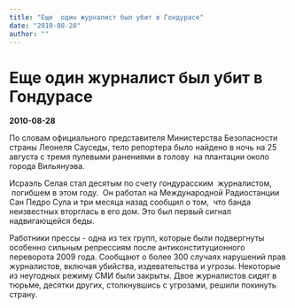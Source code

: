 ```yaml
---
title: "Еще  один журналист был убит в Гондурасе"
date: "2010-08-28"
author: ""
---
```


# Еще  один журналист был убит в Гондурасе

**2010-08-28** 

По словам официального представителя Министерства Безопасности  страны Леонеля Сауседы, тело репортера было найдено в ночь на 25 августа с тремя пулевыми ранениями в голову  на плантации около  города Вильянуэва.

Исраэль Селая стал десятым по счету гондурасским  журналистом,  погибшем в этом году.  Он работал на Международной Радиостанции Сан Педро Сула и три месяца назад сообщил о том,  что банда неизвестных вторглась в его дом. Это был первый сигнал надвигающейся беды.

Работники прессы - одна из тех групп, которые были подвергнуты особенно сильным репрессиям после антиконституционного переворота 2009 года. Сообщают о более 300 случаях нарушений прав журналистов, включая убийства, издевательства и угрозы. Некоторые из неугодных режиму СМИ были закрыты. Двое журналистов сидят в тюрьме, десятки других, столкнувшись с угрозами, решили покинуть страну.